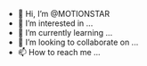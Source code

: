 - 👋 Hi, I’m @MOTIONSTAR
- 👀 I’m interested in ...
- 🌱 I’m currently learning ...
- 💞️ I’m looking to collaborate on ...
- 📫 How to reach me ...

<!---
MOTIONSTAR/MOTIONSTAR is a ✨ special ✨ repository because its `README.md` (this file) appears on your GitHub profile.
You can click the Preview link to take a look at your changes.
--->
